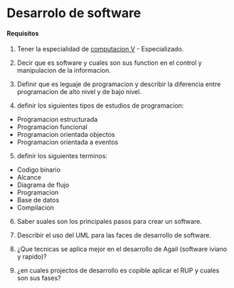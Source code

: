 # Desarrolo de software

#### Requisitos
1. Tener la especialidad de [computacion V](#) - Especializado.

2. Decir que es software y cuales son sus function en el control y manipulacion de la informacion.

3. Definir que es leguaje de programacion y describir la diferencia entre programacion de alto nivel y de bajo nivel.

4. definir los siguientes tipos de estudios de programacion:

  - Programacion estructurada
  - Programacion funcional
  - Programacion orientada objectos
  - Programacion orientada a eventos

5. definir los siguientes terminos:

  - Codigo binario
  - Alcance
  - Diagrama de flujo
  - Programacion
  - Base de datos
  - Compilacion

6. Saber suales son los principales pasos para crear un software.

7. Describir el uso del UML para las faces de desarrollo de software.

8. ¿Que tecnicas se aplica mejor en el desarrollo de Agail (software iviano y rapido)?

9. ¿en cuales projectos de desarrollo es copible aplicar el RUP y cuales son sus fases?
